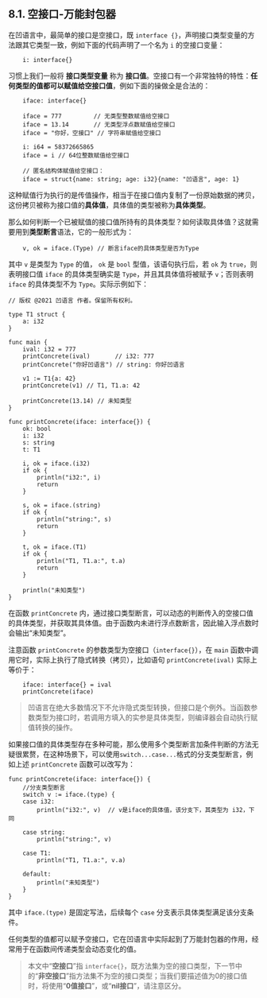 ## 8.1. 空接口-万能封包器

在凹语言中，最简单的接口是空接口，既 `interface {}`，声明接口类型变量的方法跟其它类型一致，例如下面的代码声明了一个名为 `i` 的空接口变量：
```wa
    i: interface{}
```

习惯上我们一般将 **接口类型变量** 称为 **接口值**。空接口有一个非常独特的特性：**任何类型的值都可以赋值给空接口值**，例如下面的操做全是合法的：
```wa
    iface: interface{}

    iface = 777         // 无类型整数赋值给空接口
    iface = 13.14       // 无类型浮点数赋值给空接口
    iface = "你好，空接口" // 字符串赋值给空接口

    i: i64 = 58372665865
    iface = i // 64位整数赋值给空接口

    // 匿名结构体赋值给空接口：
    iface = struct{name: string; age: i32}{name: "凹语言", age: 1}
```

这种赋值行为执行的是传值操作，相当于在接口值内复制了一份原始数据的拷贝，这份拷贝被称为接口值的**具体值**，具体值的类型被称为**具体类型**。

那么如何判断一个已被赋值的接口值所持有的具体类型？如何读取具体值？这就需要用到**类型断言**语法，它的一般形式为：
```wa
    v, ok = iface.(Type) // 断言iface的具体类型是否为Type
```

其中 `v` 是类型为 `Type` 的值， `ok` 是 `bool` 型值，该语句执行后，若 `ok` 为 `true`，则表明接口值 `iface` 的具体类型确实是 `Type`，并且其具体值将被赋予 `v`；否则表明 `iface` 的具体类型不为 `Type`。实际示例如下：
```wa
// 版权 @2021 凹语言 作者。保留所有权利。

type T1 struct {
    a: i32
}

func main {
    ival: i32 = 777
    printConcrete(ival)       // i32: 777
    printConcrete("你好凹语言") // string: 你好凹语言

    v1 := T1{a: 42}
    printConcrete(v1) // T1, T1.a: 42

    printConcrete(13.14) // 未知类型
}

func printConcrete(iface: interface{}) {
    ok: bool
    i: i32
    s: string
    t: T1

    i, ok = iface.(i32)
    if ok {
        println("i32:", i)
        return
    }

    s, ok = iface.(string)
    if ok {
        println("string:", s)
        return
    }

    t, ok = iface.(T1)
    if ok {
        println("T1, T1.a:", t.a)
        return
    }

    println("未知类型")
}
```

在函数 `printConcrete` 内，通过接口类型断言，可以动态的判断传入的空接口值的具体类型，并获取其具体值。由于函数内未进行浮点数断言，因此输入浮点数时会输出“未知类型”。

注意函数 `printConcrete` 的参数类型为空接口（`interface{}`），在 `main` 函数中调用它时，实际上执行了隐式转换（拷贝），比如语句 `printConcrete(ival)` 实际上等价于：
```wa
    iface: interface{} = ival
    printConcrete(iface)
```

> 凹语言在绝大多数情况下不允许隐式类型转换，但接口是个例外。当函数参数类型为接口时，若调用方填入的实参是具体类型，则编译器会自动执行赋值转换的操作。

如果接口值的具体类型存在多种可能，那么使用多个类型断言加条件判断的方法无疑很累赘，在这种场景下，可以使用`switch...case...`格式的分支类型断言，例如上述 `printConcrete` 函数可以改写为：
```wa
func printConcrete(iface: interface{}) {
    //分支类型断言
    switch v := iface.(type) {
    case i32:
        println("i32:", v)  // v是iface的具体值，该分支下，其类型为 i32，下同

    case string:
        println("string:", v)

    case T1:
        println("T1, T1.a:", v.a)

    default:
        println("未知类型")
    }
}
```

其中 `iface.(type)` 是固定写法，后续每个 `case` 分支表示具体类型满足该分支条件。

任何类型的值都可以赋予空接口，它在凹语言中实际起到了万能封包器的作用，经常用于在函数间传递类型会动态变化的值。

> 本文中“**空接口**”指 `interface{}`，既方法集为空的接口类型，下一节中的“**非空接口**”指方法集不为空的接口类型；当我们要描述值为0的接口值时，将使用“**0值接口**”，或“**nil接口**”，请注意区分。
